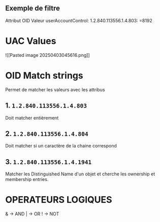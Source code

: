 
## Exemple de filtre

Attribut                                     OID                      Valeur
userAccountControl:   1.2.840.113556.1.4.803:    =8192


# UAC Values

![[Pasted image 20250403045616.png]]


# OID Match strings

Permet de matcher les valeurs avec les attribus
## 1. `1.2.840.113556.1.4.803`

Doit matcher entièrement

## 2. `1.2.840.113556.1.4.804`

Doit matcher si un caractère de la chaine correspond

## 3. `1.2.840.113556.1.4.1941`

Matcher les Distinguished Name d'un objet et cherche les ownership et membership entries.


# OPERATEURS LOGIQUES

& -> AND
| -> OR
! -> NOT


